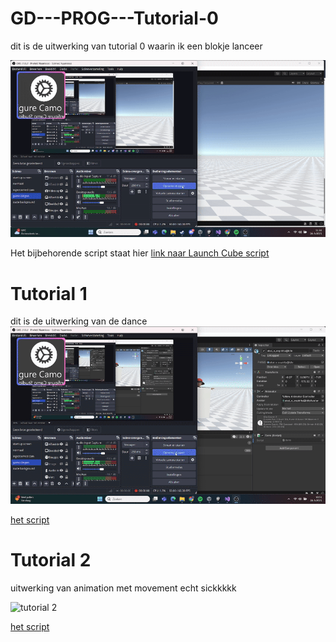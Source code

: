 # GD---PROG---Tutorial-0

dit is de uitwerking van tutorial 0 waarin ik een blokje lanceer

![tutorial 0](img/ezgif.com-video-to-gif-converter.gif)

Het bijbehorende script staat hier [link naar Launch Cube script](/GD%20-%20PROG%20-%20Tutorial/Assets/LaunchCube.cs)



# Tutorial 1

dit is de uitwerking van de dance
![tutorial 1](img/2025-03-2810-53-49-ezgif.com-video-to-gif-converter2.gif)

[het script](/GD%20-%20PROG%20-%20Tutorial/Assets/dans.cs)

# Tutorial 2 

uitwerking van animation met movement echt sickkkkk

![tutorial 2](img/2025-03-2814-22-15-ezgif.com-video-to-gif-converter%20(1).gif)

[het script](/GD%20-%20PROG%20-%20Tutorial/Assets/animatie.cs)